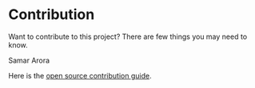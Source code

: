# Contribution

Want to contribute to this project? There are few things you may need to know.

Samar Arora

Here is the [open source contribution guide](https://github.com/firstcontributions/first-contributions/blob/main/README.md).
